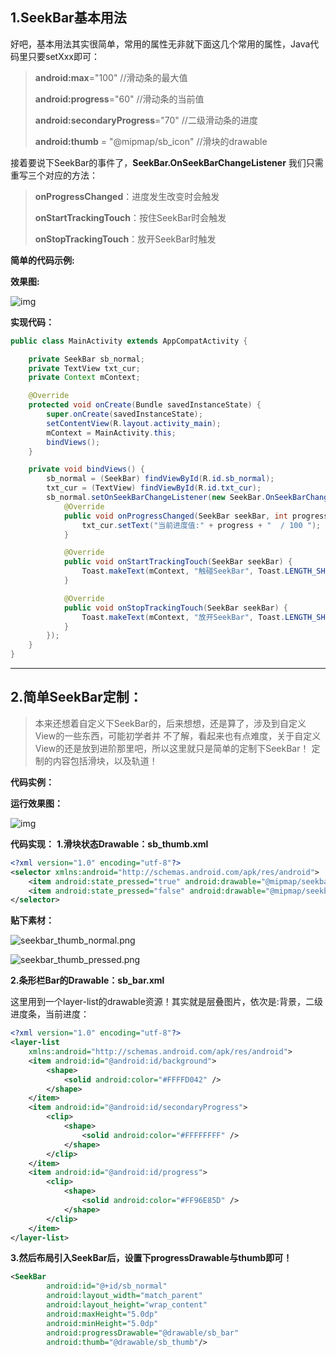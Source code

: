 ## 1.SeekBar基本用法

好吧，基本用法其实很简单，常用的属性无非就下面这几个常用的属性，Java代码里只要setXxx即可：

> **android:max**="100" //滑动条的最大值
>
> **android:progress**="60" //滑动条的当前值
>
> **android:secondaryProgress**="70" //二级滑动条的进度
>
> **android:thumb** = "@mipmap/sb_icon" //滑块的drawable

接着要说下SeekBar的事件了，**SeekBar.OnSeekBarChangeListener** 我们只需重写三个对应的方法：

> **onProgressChanged**：进度发生改变时会触发
>
> **onStartTrackingTouch**：按住SeekBar时会触发
>
> **onStopTrackingTouch**：放开SeekBar时触发

**简单的代码示例:**

**效果图:**

![img](https://iqqcode-blog.oss-cn-beijing.aliyuncs.com/img-2021-befo/20210608210830.jpeg)

**实现代码：**

```java
public class MainActivity extends AppCompatActivity {

    private SeekBar sb_normal;
    private TextView txt_cur;
    private Context mContext;

    @Override
    protected void onCreate(Bundle savedInstanceState) {
        super.onCreate(savedInstanceState);
        setContentView(R.layout.activity_main);
        mContext = MainActivity.this;
        bindViews();
    }

    private void bindViews() {
        sb_normal = (SeekBar) findViewById(R.id.sb_normal);
        txt_cur = (TextView) findViewById(R.id.txt_cur);
        sb_normal.setOnSeekBarChangeListener(new SeekBar.OnSeekBarChangeListener() {
            @Override
            public void onProgressChanged(SeekBar seekBar, int progress, boolean fromUser) {
                txt_cur.setText("当前进度值:" + progress + "  / 100 ");
            }

            @Override
            public void onStartTrackingTouch(SeekBar seekBar) {
                Toast.makeText(mContext, "触碰SeekBar", Toast.LENGTH_SHORT).show();
            }

            @Override
            public void onStopTrackingTouch(SeekBar seekBar) {
                Toast.makeText(mContext, "放开SeekBar", Toast.LENGTH_SHORT).show();
            }
        });
    }
}
```

------

## 2.简单SeekBar定制：

> 本来还想着自定义下SeekBar的，后来想想，还是算了，涉及到自定义View的一些东西，可能初学者并 不了解，看起来也有点难度，关于自定义View的还是放到进阶那里吧，所以这里就只是简单的定制下SeekBar！ 定制的内容包括滑块，以及轨道！

**代码实例：**

**运行效果图：**

![img](https://iqqcode-blog.oss-cn-beijing.aliyuncs.com/img-2021-befo/20210608210824.jpeg)

**代码实现：** **1.滑块状态Drawable：sb_thumb.xml**

```xml
<?xml version="1.0" encoding="utf-8"?>
<selector xmlns:android="http://schemas.android.com/apk/res/android">
    <item android:state_pressed="true" android:drawable="@mipmap/seekbar_thumb_pressed"/>
    <item android:state_pressed="false" android:drawable="@mipmap/seekbar_thumb_normal"/>
</selector>
```

**贴下素材：**

![seekbar_thumb_normal.png](https://iqqcode-blog.oss-cn-beijing.aliyuncs.com/img-2021-befo/20210608210813.jpeg)

![seekbar_thumb_pressed.png](https://iqqcode-blog.oss-cn-beijing.aliyuncs.com/img-2021-befo/20210608210818.jpeg)

**2.条形栏Bar的Drawable：sb_bar.xml**

这里用到一个layer-list的drawable资源！其实就是层叠图片，依次是:背景，二级进度条，当前进度：

```xml
<?xml version="1.0" encoding="utf-8"?>
<layer-list
    xmlns:android="http://schemas.android.com/apk/res/android">
    <item android:id="@android:id/background">
        <shape>
            <solid android:color="#FFFFD042" />
        </shape>
    </item>
    <item android:id="@android:id/secondaryProgress">
        <clip>
            <shape>
                <solid android:color="#FFFFFFFF" />
            </shape>
        </clip>
    </item>
    <item android:id="@android:id/progress">
        <clip>
            <shape>
                <solid android:color="#FF96E85D" />
            </shape>
        </clip>
    </item>
</layer-list>
```

**3.然后布局引入SeekBar后，设置下progressDrawable与thumb即可！**

```xml
<SeekBar
        android:id="@+id/sb_normal"
        android:layout_width="match_parent"
        android:layout_height="wrap_content"
        android:maxHeight="5.0dp"
        android:minHeight="5.0dp"
        android:progressDrawable="@drawable/sb_bar"
        android:thumb="@drawable/sb_thumb"/>
```

